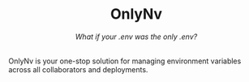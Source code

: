 <div align="center">
    <h1>
    OnlyNv
    </h1>
    <em>What if your .env was the only .env?</em>
</div>

<br>

OnlyNv is your one-stop solution for managing environment variables across all collaborators and deployments.
